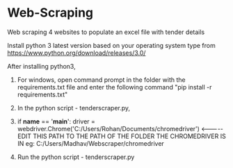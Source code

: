 # Web-Scraping
Web scraping 4 websites to populate an excel file with tender details

Install python 3 latest version based on your operating system type from https://www.python.org/download/releases/3.0/

After installing python3,
1. For windows, open command prompt in the folder with the requirements.txt file and enter the following command "pip install -r requirements.txt"

2. In the python script - tenderscraper.py,

3. if __name__ == '__main__':
	driver = webdriver.Chrome('C:/Users/Rohan/Documents/chromedriver') <----- EDIT THIS PATH TO THE PATH OF THE FOLDER THE CHROMEDRIVER IS IN 
eg: C:/Users/Madhav/Webscraper/chromedriver

4. Run the python script - tenderscraper.py
